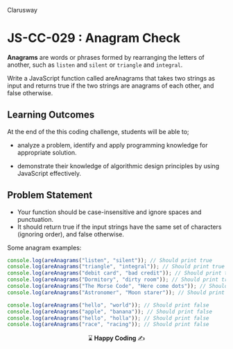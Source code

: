<p>Clarusway<img align="right"
  src="https://secure.meetupstatic.com/photos/event/3/1/b/9/600_488352729.jpeg"  width="15px"></p>

# JS-CC-029 : Anagram Check

**Anagrams** are words or phrases formed by rearranging the letters of another, such as `listen` and `silent` or `triangle` and `integral`.

Write a JavaScript function called areAnagrams that takes two strings as input and returns true if the two strings are anagrams of each other, and false otherwise. 



## Learning Outcomes

At the end of the this coding challenge, students will be able to;

- analyze a problem, identify and apply programming knowledge for appropriate solution.

- demonstrate their knowledge of algorithmic design principles by using JavaScript effectively.

## Problem Statement

- Your function should be case-insensitive and ignore spaces and punctuation. 
- It should return true if the input strings have the same set of characters (ignoring order), and false otherwise.

Some anagram examples:

```js
console.log(areAnagrams("listen", "silent")); // Should print true
console.log(areAnagrams("triangle", "integral")); // Should print true
console.log(areAnagrams("debit card", "bad credit")); // Should print true
console.log(areAnagrams("Dormitory", "dirty room")); // Should print true
console.log(areAnagrams("The Morse Code", "Here come dots")); // Should print true
console.log(areAnagrams("Astronomer", "Moon starer")); // Should print true

console.log(areAnagrams("hello", "world")); // Should print false
console.log(areAnagrams("apple", "banana")); // Should print false
console.log(areAnagrams("hello", "holla")); // Should print false
console.log(areAnagrams("race", "racing")); // Should print false
```


<p align="center"> ⌛ <strong>Happy Coding </strong> ✍ </p>
